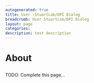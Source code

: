 ```yaml
---
autogenerated: true
title: User ›StuartLab/DPI Dialog
breadcrumb: User StuartLab/DPI Dialog
layout: page
categories: 
description: test description
---
```


<h1>

About

</h1>

TODO: Complete this page...

